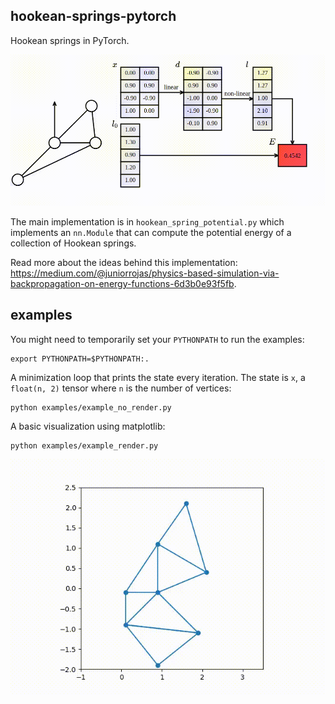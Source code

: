 ## hookean-springs-pytorch

Hookean springs in PyTorch.

![](media/compgraph.gif)

The main implementation is in `hookean_spring_potential.py` which implements an `nn.Module` that can compute the potential energy of a collection of Hookean springs.

Read more about the ideas behind this implementation: https://medium.com/@juniorrojas/physics-based-simulation-via-backpropagation-on-energy-functions-6d3b0e93f5fb.

## examples

You might need to temporarily set your `PYTHONPATH` to run the examples:

```
export PYTHONPATH=$PYTHONPATH:.
```

A minimization loop that prints the state every iteration. The state is `x`, a `float(n, 2)` tensor where `n` is the number of vertices:

```
python examples/example_no_render.py
```

A basic visualization using matplotlib:

```
python examples/example_render.py
```

![](media/matplotlib.gif)
